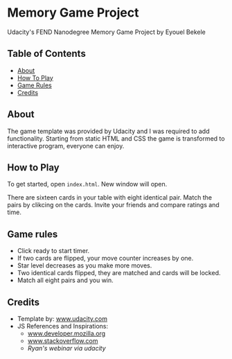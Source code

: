 # Memory Game Project

Udacity's FEND Nanodegree Memory Game Project by Eyouel Bekele

## Table of Contents

* [About](#about)
* [How To Play](#HowToPlay)
* [Game Rules](#GameRules)
* [Credits](#credits)

## About

The game template was provided by Udacity and I was required to add functionality. Starting from static HTML and CSS the game is transformed to interactive program, everyone can enjoy.



## How to Play

To get started, open `index.html`. New window will open.

There are sixteen cards in your table with eight identical pair. Match the pairs by clikcing on the cards. Invite your friends and compare ratings and time. 


## Game rules

* Click ready to start timer.
* If two cards are flipped, your move counter increases by one. 
* Star level decreases as you make more moves.
* Two identical cards flipped, they are matched and cards will be locked. 
* Match all eight pairs and you win. 




## Credits

* Template by: www.udacity.com 
* JS References and Inspirations:
  * www.developer.mozilla.org
  * www.stackoverflow.com
  * *Ryan's webinar via udacity*
